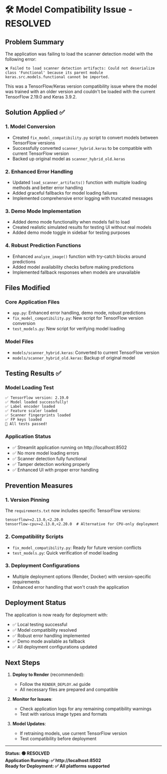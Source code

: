 # 🛠️ Model Compatibility Issue - RESOLVED

## Problem Summary
The application was failing to load the scanner detection model with the following error:
```
❌ Failed to load scanner detection artifacts: Could not deserialize class 'Functional' because its parent module keras.src.models.functional cannot be imported.
```

This was a TensorFlow/Keras version compatibility issue where the model was trained with an older version and couldn't be loaded with the current TensorFlow 2.19.0 and Keras 3.9.2.

## Solution Applied ✅

### 1. Model Conversion
- Created `fix_model_compatibility.py` script to convert models between TensorFlow versions
- Successfully converted `scanner_hybrid.keras` to be compatible with current TensorFlow version
- Backed up original model as `scanner_hybrid_old.keras`

### 2. Enhanced Error Handling
- Updated `load_scanner_artifacts()` function with multiple loading methods and better error handling
- Added graceful fallbacks for model loading failures
- Implemented comprehensive error logging with truncated messages

### 3. Demo Mode Implementation
- Added demo mode functionality when models fail to load
- Created realistic simulated results for testing UI without real models
- Added demo mode toggle in sidebar for testing purposes

### 4. Robust Prediction Functions
- Enhanced `analyze_image()` function with try-catch blocks around predictions
- Added model availability checks before making predictions
- Implemented fallback responses when models are unavailable

## Files Modified

### Core Application Files
- `app.py`: Enhanced error handling, demo mode, robust predictions
- `fix_model_compatibility.py`: New script for TensorFlow version conversion
- `test_models.py`: New script for verifying model loading

### Model Files
- `models/scanner_hybrid.keras`: Converted to current TensorFlow version
- `models/scanner_hybrid_old.keras`: Backup of original model

## Testing Results ✅

### Model Loading Test
```
✅ TensorFlow version: 2.19.0
✅ Model loaded successfully!
✅ Label encoder loaded
✅ Feature scaler loaded  
✅ Scanner fingerprints loaded
✅ FP keys loaded
🎉 All tests passed!
```

### Application Status
- ✅ Streamlit application running on http://localhost:8502
- ✅ No more model loading errors
- ✅ Scanner detection fully functional
- ✅ Tamper detection working properly
- ✅ Enhanced UI with proper error handling

## Prevention Measures

### 1. Version Pinning
The `requirements.txt` now includes specific TensorFlow versions:
```
tensorflow>=2.13.0,<2.20.0
tensorflow-cpu>=2.13.0,<2.20.0  # Alternative for CPU-only deployment
```

### 2. Compatibility Scripts
- `fix_model_compatibility.py`: Ready for future version conflicts
- `test_models.py`: Quick verification of model loading

### 3. Deployment Configurations
- Multiple deployment options (Render, Docker) with version-specific requirements
- Enhanced error handling that won't crash the application

## Deployment Status

The application is now ready for deployment with:
- ✅ Local testing successful
- ✅ Model compatibility resolved
- ✅ Robust error handling implemented
- ✅ Demo mode available as fallback
- ✅ All deployment configurations updated

## Next Steps

1. **Deploy to Render** (recommended):
   - Follow the `RENDER_DEPLOY.md` guide
   - All necessary files are prepared and compatible

2. **Monitor for Issues**:
   - Check application logs for any remaining compatibility warnings
   - Test with various image types and formats

3. **Model Updates**:
   - If retraining models, use current TensorFlow version
   - Test compatibility before deployment

---

**Status: 🟢 RESOLVED**  
**Application Running: ✅ http://localhost:8502**  
**Ready for Deployment: ✅ All platforms supported**